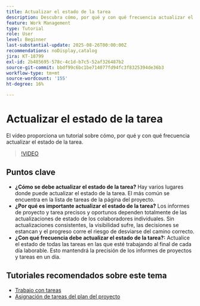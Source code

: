 ```yaml
---
title: Actualizar el estado de la tarea
description: Descubra cómo, por qué y con qué frecuencia actualizar el estado de la tarea.
feature: Work Management
type: Tutorial
role: User
level: Beginner
last-substantial-update: 2025-08-26T00:00:00Z
recommendations: noDisplay,catalog
jira: KT-18799
exl-id: 2b485695-578c-4c1d-b7c5-52af326487b2
source-git-commit: bbdf99c6bc1be714077fd94fc3f8325394de36b3
workflow-type: tm+mt
source-wordcount: '155'
ht-degree: 16%

---
```


# Actualizar el estado de la tarea

El vídeo proporciona un tutorial sobre cómo, por qué y con qué frecuencia actualizar el estado de la tarea.

>[!VIDEO](https://video.tv.adobe.com/v/3471167/?quality=12&learn=on&enablevpops=1)

## Puntos clave

* **¿Cómo se debe actualizar el estado de la tarea?** Hay varios lugares donde puede actualizar el estado de la tarea. El más común se encuentra en la lista de tareas de la página del proyecto.
* **¿Por qué es importante actualizar el estado de la tarea?** Los informes de proyecto y tarea precisos y oportunos dependen totalmente de las actualizaciones de estado de los colaboradores individuales. Sin actualizaciones consistentes, la visibilidad sufre, las decisiones se estancan y el progreso corre el riesgo de desviarse del camino correcto.
* **¿Con qué frecuencia debe actualizar el estado de la tarea?:** Actualice el estado de todas las tareas en las que esté trabajando al final de cada día laborable. Esto mantendrá la precisión de los informes de proyectos y tareas en un día.


## Tutoriales recomendados sobre este tema

* [Trabajo con tareas](/help/manage-work/tasks/work-with-tasks.md)
* [Asignación de tareas del plan del proyecto](/help/manage-work/tasks/assign-tasks-from-the-project-plan.md)
